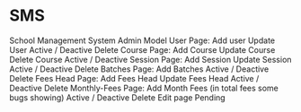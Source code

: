 # SMS
 School Management System
  Admin Model
    User Page: 
         Add user 
         Update User
         Active / Deactive
         Delete
    Course Page:
         Add Course
         Update Course
         Delete Course
         Active / Deactive
    Session Page:
         Add Session
         Update Session
         Active / Deactive
         Delete
    Batches Page:
         Add Batches
         Active / Deactive
         Delete 
    Fees Head Page:
         Add Fees Head
         Update Fees Head
         Active / Deactive
         Delete
    Monthly-Fees Page:
          Add Month Fees (in total fees some bugs showing)
          Active / Deactive
          Delete 
          Edit page Pending 

          

    
